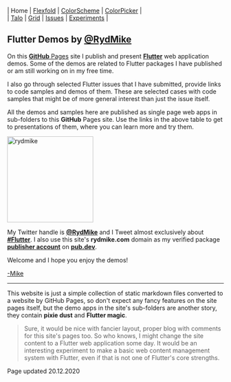 | Home                        | [Flexfold](flexfold) | [ColorScheme](colorscheme) | [ColorPicker](colorpicker) |  
| [Talo](talo)                | [Grid](gridview)     | [Issues](issues)           | [Experiments](experiments) |

## Flutter Demos by [@RydMike](https://twitter.com/RydMike)

On this [**GitHub** Pages](https://pages.github.com/) site I publish and present [**Flutter**](https://flutter.dev/)
web application demos. Some of the demos are related to Flutter packages I have published or am still working on in my
free time.
  
I also go through selected Flutter issues that I have submitted, provide links to code samples and demos of them. 
These are selected cases with code samples that might be of more general interest than just the issue itself.
 
All the demos and samples here are published as single page web apps in sub-folders to this **GitHub** Pages site. 
Use the links in the above table to get to presentations of them, where you can learn more and try them.

<img src="https://rydmike.com/assets/mr1_round400_tr.png?raw=true" alt="rydmike" width="200"/>

My Twitter handle is [**@RydMike**](https://twitter.com/RydMike) and I Tweet 
almost exclusively about [**#Flutter**](https://twitter.com/RydMike/with_replies). 
I also use this site's **rydmike.com** domain as my verified package
[**publisher account**](https://pub.dev/publishers/rydmike.com/packages) 
on [**pub.dev**](https://pub.dev/).  

Welcome and I hope you enjoy the demos!

[-Mike](https://twitter.com/RydMike)

---

This website is just a simple collection of static markdown files converted to a website by GitHub Pages,
so don't expect any fancy features on the site pages itself, but the demo apps in the site's sub-folders are 
another story, they contain **pixie dust** and **Flutter magic**. 

>Sure, it would be nice with fancier layout, proper blog with comments for this site's pages too. So who knows,
>I might change the site content to a Flutter web application some day. It would be an interesting experiment
>to make a basic web content management system with Flutter, even if that is not one of Flutter's core strengths.

Page updated 20.12.2020